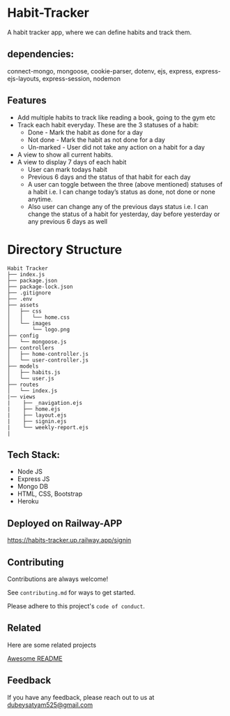 
# Habit-Tracker
A habit tracker app, where we can define habits and track them.

## dependencies:
connect-mongo, mongoose, cookie-parser, dotenv, ejs, express, express-ejs-layouts, express-session, nodemon



## Features
- Add multiple habits to track like reading a book, going to the gym etc
- Track each habit everyday. These are the 3 statuses of a habit:
    - Done - Mark the habit as done for a day
    - Not done - Mark the habit as not done for a day
    - Un-marked - User did not take any action on a habit for a day
- A view to show all current habits.
- A view to display 7 days of each habit
    - User can mark todays habit
    - Previous 6 days and the status of that habit for each day
    - A user can toggle between the three (above mentioned) statuses of a habit i.e. I can change today’s status as done, not done or none anytime.
    - Also user can change any of the previous days status i.e. I can change the status of a habit for yesterday, day before yesterday or any previous 6 days as well

# Directory Structure

```
Habit Tracker
├── index.js
├── package.json
├── package-lock.json
├── .gitignore
├── .env
├── assets
│   ├── css
│   │   └── home.css
│   └── images
│       └── logo.png
├── config
│   └── mongoose.js
├── controllers
│   ├── home-controller.js
│   └── user-controller.js
├── models
│   ├── habits.js
│   └── user.js
├── routes
│   └── index.js
|── views
|    ├── _navigation.ejs
|    ├── home.ejs
|    ├── layout.ejs
|    ├── signin.ejs
|    └── weekly-report.ejs
|
```

## Tech Stack:
- Node JS
- Express JS
- Mongo DB
- HTML, CSS, Bootstrap
- Heroku


## Deployed on Railway-APP

https://habits-tracker.up.railway.app/signin







## Contributing

Contributions are always welcome!

See `contributing.md` for ways to get started.

Please adhere to this project's `code of conduct`.


## Related

Here are some related projects

[Awesome README](https://github.com/matiassingers/awesome-readme)


## Feedback

If you have any feedback, please reach out to us at dubeysatyam525@gmail.com

